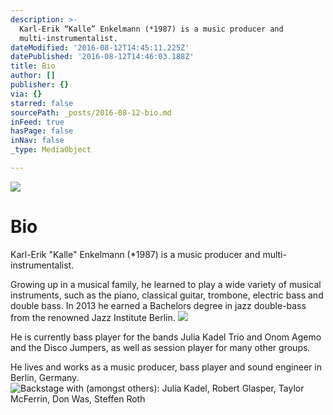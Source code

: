```yaml
---
description: >-
  Karl-Erik “Kalle” Enkelmann (*1987) is a music producer and
  multi-instrumentalist.
dateModified: '2016-08-12T14:45:11.225Z'
datePublished: '2016-08-12T14:46:03.188Z'
title: Bio
author: []
publisher: {}
via: {}
starred: false
sourcePath: _posts/2016-08-12-bio.md
inFeed: true
hasPage: false
inNav: false
_type: MediaObject

---
```

![](https://the-grid-user-content.s3-us-west-2.amazonaws.com/90dee1c5-b637-4380-86e6-b3ea21b2ea70.jpg)

# Bio

Karl-Erik "Kalle" Enkelmann (\*1987) is a music producer and multi-instrumentalist.

Growing up in a musical family, he learned to play a wide variety of musical instruments, such as the piano, classical guitar, trombone, electric bass and double bass. In 2013 he earned a Bachelors degree in jazz double-bass from the renowned Jazz Institute Berlin.
![](https://the-grid-user-content.s3-us-west-2.amazonaws.com/36e7eebf-278c-461c-b52f-8b94c07f2830.jpg)

He is currently bass player for the bands Julia Kadel Trio and Onom Agemo and the Disco Jumpers, as well as session player for many other groups.

He lives and works as a music producer, bass player and sound engineer in Berlin, Germany.
![Backstage with (amongst others): Julia Kadel, Robert Glasper, Taylor McFerrin, Don Was, Steffen Roth](https://the-grid-user-content.s3-us-west-2.amazonaws.com/3b2a1717-f7b4-4637-bdca-85471ab30147.jpg)